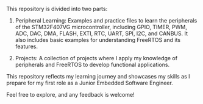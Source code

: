 This repository is divided into two parts:

1. Peripheral Learning:
Examples and practice files to learn the peripherals of the STM32F407VG microcontroller, including GPIO, TIMER, PWM, ADC, DAC, DMA, FLASH, EXTI, RTC, UART, SPI, I2C, and CANBUS. It also includes basic examples for understanding FreeRTOS and its features.

2. Projects:
A collection of projects where I apply my knowledge of peripherals and FreeRTOS to develop functional applications.

This repository reflects my learning journey and showcases my skills as I prepare for my first role as a Junior Embedded Software Engineer.

Feel free to explore, and any feedback is welcome!
